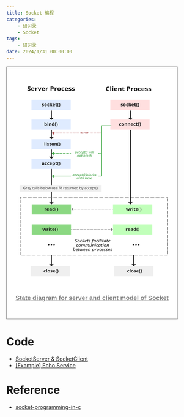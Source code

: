 ```yaml
---
title: Socket 编程
categories: 
    - 研习录
    - Socket
tags:
    - 研习录
date: 2024/1/31 00:00:00
---
```




![img](overall/StatediagramforserverandclientmodelofSocketdrawio2-448x660.png)

# Code

- [SocketServer & SocketClient](https://github.com/sunzhenkai/cook-cpp/tree/master/src/study/socket/basic)
- [[Example] Echo Service](https://github.com/sunzhenkai/cook-cpp/tree/master/src/study/socket/echo_service)

# Reference

- [socket-programming-in-c](https://www.geeksforgeeks.org/socket-programming-cc/)
